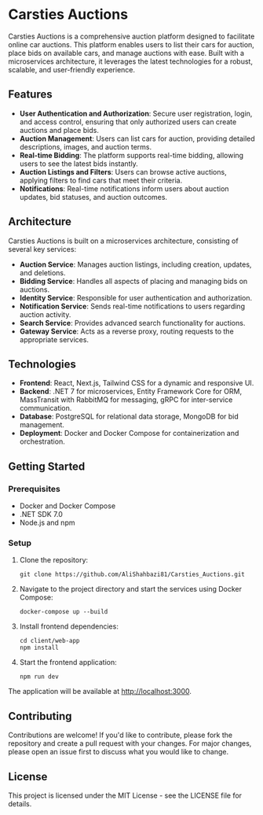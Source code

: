 <!DOCTYPE html>
<html lang="en">
<head>
    <meta charset="UTF-8">
    <meta name="viewport" content="width=device-width, initial-scale=1.0">
    <title>Carsties Auctions README</title>
</head>
<body>
    <h1>Carsties Auctions</h1>
    <p>Carsties Auctions is a comprehensive auction platform designed to facilitate online car auctions. This platform enables users to list their cars for auction, place bids on available cars, and manage auctions with ease. Built with a microservices architecture, it leverages the latest technologies for a robust, scalable, and user-friendly experience.</p>
    <h2>Features</h2>
    <ul>
        <li><strong>User Authentication and Authorization</strong>: Secure user registration, login, and access control, ensuring that only authorized users can create auctions and place bids.</li>
        <li><strong>Auction Management</strong>: Users can list cars for auction, providing detailed descriptions, images, and auction terms.</li>
        <li><strong>Real-time Bidding</strong>: The platform supports real-time bidding, allowing users to see the latest bids instantly.</li>
        <li><strong>Auction Listings and Filters</strong>: Users can browse active auctions, applying filters to find cars that meet their criteria.</li>
        <li><strong>Notifications</strong>: Real-time notifications inform users about auction updates, bid statuses, and auction outcomes.</li>
    </ul>
    <h2>Architecture</h2>
    <p>Carsties Auctions is built on a microservices architecture, consisting of several key services:</p>
    <ul>
        <li><strong>Auction Service</strong>: Manages auction listings, including creation, updates, and deletions.</li>
        <li><strong>Bidding Service</strong>: Handles all aspects of placing and managing bids on auctions.</li>
        <li><strong>Identity Service</strong>: Responsible for user authentication and authorization.</li>
        <li><strong>Notification Service</strong>: Sends real-time notifications to users regarding auction activity.</li>
        <li><strong>Search Service</strong>: Provides advanced search functionality for auctions.</li>
        <li><strong>Gateway Service</strong>: Acts as a reverse proxy, routing requests to the appropriate services.</li>
    </ul>
    <h2>Technologies</h2>
    <ul>
        <li><strong>Frontend</strong>: React, Next.js, Tailwind CSS for a dynamic and responsive UI.</li>
        <li><strong>Backend</strong>: .NET 7 for microservices, Entity Framework Core for ORM, MassTransit with RabbitMQ for messaging, gRPC for inter-service communication.</li>
        <li><strong>Database</strong>: PostgreSQL for relational data storage, MongoDB for bid management.</li>
        <li><strong>Deployment</strong>: Docker and Docker Compose for containerization and orchestration.</li>
    </ul>
    <h2>Getting Started</h2>
    <h3>Prerequisites</h3>
    <ul>
        <li>Docker and Docker Compose</li>
        <li>.NET SDK 7.0</li>
        <li>Node.js and npm</li>
    </ul>
    <h3>Setup</h3>
    <ol>
        <li>Clone the repository:
            <pre><code>git clone https://github.com/AliShahbazi81/Carsties_Auctions.git</code></pre>
        </li>
        <li>Navigate to the project directory and start the services using Docker Compose:
            <pre><code>docker-compose up --build</code></pre>
        </li>
        <li>Install frontend dependencies:
            <pre><code>cd client/web-app
npm install</code></pre>
</li>
<li>Start the frontend application:
<pre><code>npm run dev</code></pre>
</li>
</ol>
<p>The application will be available at <a href="http://localhost:3000">http://localhost:3000</a>.</p>
    <h2>Contributing</h2>
    <p>Contributions are welcome! If you'd like to contribute, please fork the repository and create a pull request with your changes. For major changes, please open an issue first to discuss what you would like to change.</p>
    <h2>License</h2>
    <p>This project is licensed under the MIT License - see the LICENSE file for details.</p>
</body>
</html>
